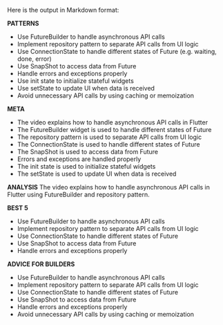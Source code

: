 Here is the output in Markdown format:

**PATTERNS**
* Use FutureBuilder to handle asynchronous API calls
* Implement repository pattern to separate API calls from UI logic
* Use ConnectionState to handle different states of Future (e.g. waiting, done, error)
* Use SnapShot to access data from Future
* Handle errors and exceptions properly
* Use init state to initialize stateful widgets
* Use setState to update UI when data is received
* Avoid unnecessary API calls by using caching or memoization

**META**
* The video explains how to handle asynchronous API calls in Flutter
* The FutureBuilder widget is used to handle different states of Future
* The repository pattern is used to separate API calls from UI logic
* The ConnectionState is used to handle different states of Future
* The SnapShot is used to access data from Future
* Errors and exceptions are handled properly
* The init state is used to initialize stateful widgets
* The setState is used to update UI when data is received

**ANALYSIS**
The video explains how to handle asynchronous API calls in Flutter using FutureBuilder and repository pattern.

**BEST 5**
* Use FutureBuilder to handle asynchronous API calls
* Implement repository pattern to separate API calls from UI logic
* Use ConnectionState to handle different states of Future
* Use SnapShot to access data from Future
* Handle errors and exceptions properly

**ADVICE FOR BUILDERS**
* Use FutureBuilder to handle asynchronous API calls
* Implement repository pattern to separate API calls from UI logic
* Use ConnectionState to handle different states of Future
* Use SnapShot to access data from Future
* Handle errors and exceptions properly
* Avoid unnecessary API calls by using caching or memoization
